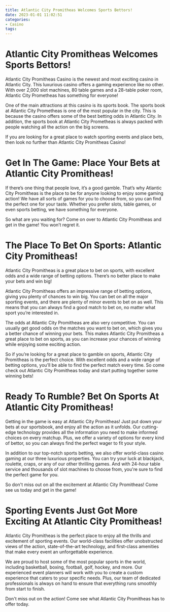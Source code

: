 ```yaml
---
title: Atlantic City Promitheas Welcomes Sports Bettors!
date: 2023-01-01 11:02:51
categories:
- Casino
tags:
---
```



#  Atlantic City Promitheas Welcomes Sports Bettors!

 Atlantic City Promitheas Casino is the newest and most exciting casino in Atlantic City. This luxurious casino offers a gaming experience like no other. With over 2,000 slot machines, 80 table games and a 28-table poker room, Atlantic City Prometheas has something for everyone!

One of the main attractions at this casino is its sports book. The sports book at Atlantic City Prometheas is one of the most popular in the city. This is because the casino offers some of the best betting odds in Atlantic City. In addition, the sports book at Atlantic City Prometheas is always packed with people watching all the action on the big screens.

If you are looking for a great place to watch sporting events and place bets, then look no further than Atlantic City Promitheas Casino!

#  Get In The Game: Place Your Bets at Atlantic City Promitheas!

If there’s one thing that people love, it’s a good gamble. That’s why Atlantic City Promitheas is the place to be for anyone looking to enjoy some gaming action! We have all sorts of games for you to choose from, so you can find the perfect one for your taste. Whether you prefer slots, table games, or even sports betting, we have something for everyone.

So what are you waiting for? Come on over to Atlantic City Promitheas and get in the game! You won’t regret it.

#  The Place To Bet On Sports: Atlantic City Promitheas!

Atlantic City Promitheas is a great place to bet on sports, with excellent odds and a wide range of betting options. There’s no better place to make your bets and win big!

Atlantic City Promitheas offers an impressive range of betting options, giving you plenty of chances to win big. You can bet on all the major sporting events, and there are plenty of minor events to bet on as well. This means that you can always find a good match to bet on, no matter what sport you’re interested in.

The odds at Atlantic City Promitheas are also very competitive. You can usually get good odds on the matches you want to bet on, which gives you a better chance of winning your bets. This makes Atlantic City Promitheas a great place to bet on sports, as you can increase your chances of winning while enjoying some exciting action.

So if you’re looking for a great place to gamble on sports, Atlantic City Promitheas is the perfect choice. With excellent odds and a wide range of betting options, you’ll be able to find the perfect match every time. So come check out Atlantic City Promitheas today and start putting together some winning bets!

#  Ready To Rumble? Bet On Sports At Atlantic City Promitheas!

Getting in the game is easy at Atlantic City Promitheas! Just put down your bets at our sportsbook, and enjoy all the action as it unfolds. Our cutting-edge technology provides all the information you need to make informed choices on every matchup. Plus, we offer a variety of options for every kind of bettor, so you can always find the perfect wager to fit your style.

In addition to our top-notch sports betting, we also offer world-class casino gaming at our three luxurious properties. You can try your luck at blackjack, roulette, craps, or any of our other thrilling games. And with 24-hour table service and thousands of slot machines to choose from, you're sure to find the perfect game for you.

So don't miss out on all the excitement at Atlantic City Promitheas! Come see us today and get in the game!

#  Sporting Events Just Got More Exciting At Atlantic City Promitheas!

Atlantic City Promitheas is the perfect place to enjoy all the thrills and excitement of sporting events. Our world-class facilities offer unobstructed views of the action, state-of-the-art technology, and first-class amenities that make every event an unforgettable experience.

We are proud to host some of the most popular sports in the world, including basketball, boxing, football, golf, hockey, and more. Our experienced event planners will work with you to create a custom experience that caters to your specific needs. Plus, our team of dedicated professionals is always on hand to ensure that everything runs smoothly from start to finish.

Don't miss out on the action! Come see what Atlantic City Promitheas has to offer today.